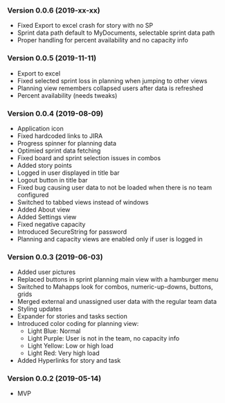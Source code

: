  
### Version 0.0.6 (2019-xx-xx)
 * Fixed Export to excel crash for story with no SP
 * Sprint data path default to MyDocuments, selectable sprint data path
 * Proper handling for percent availability and no capacity info

### Version 0.0.5 (2019-11-11)
 * Export to excel
 * Fixed selected sprint loss in planning when jumping to other views
 * Planning view remembers collapsed users after data is refreshed
 * Percent availability (needs tweaks) 
 
### Version 0.0.4 (2019-08-09)
 * Application icon
 * Fixed hardcoded links to JIRA 
 * Progress spinner for planning data
 * Optimied sprint data fetching 
 * Fixed board and sprint selection issues in combos
 * Added story points
 * Logged in user displayed in title bar
 * Logout button in title bar
 * Fixed bug causing user data to not be loaded when there is no team configured
 * Switched to tabbed views instead of windows
 * Added About view
 * Added Settings view
 * Fixed negative capacity
 * Introduced SecureString for password
 * Planning and capacity views are enabled only if user is logged in
 
### Version 0.0.3 (2019-06-03)
 * Added user pictures
 * Replaced buttons in sprint planning main view with a hamburger menu
 * Switched to Mahapps look for combos, numeric-up-downs, buttons, grids
 * Merged external and unassigned user data with the regular team data
 * Styling updates
 * Expander for stories and tasks section
 * Introduced color coding for planning view:
   * Light Blue: Normal
   * Light Purple: User is not in the team, no capacity info
   * Light Yellow: Low or high load
   * Light Red: Very high load
 * Added Hyperlinks for story and task
### Version 0.0.2 (2019-05-14)
 * MVP